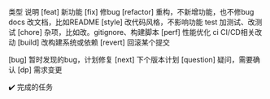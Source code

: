 类型   说明
[feat]   新功能
[fix]   修bug
[refactor]  重构，不新增功能，也不修bug
docs   改文档，比如README
[style]   改代码风格，不影响功能
test   加测试、改测试
[chore]   杂项，比如改。gitignore、构建脚本
[perf]   性能优化
ci    CI/CD相关改动
[build]   改构建系统或依赖
[revert]   回滚某个提交

[bug]   暂时发现的bug，计划修复
[next]    下个版本计划
[question]   疑问，需要确认
[dp]     需求变更


✔️  完成的任务